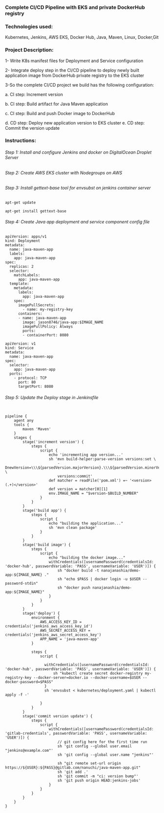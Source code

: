 ### Complete CI/CD Pipeline with EKS and private DockerHub registry

### Technologies used:

Kubernetes, Jenkins, AWS EKS, Docker Hub, Java, Maven, Linux, Docker,Git

### Project Description:

1- Write K8s manifest files for Deployment and Service configuration

2- Integrate deploy step in the CI/CD pipeline to deploy newly built application image from DockerHub private registry to the EKS cluster

3-So the complete CI/CD project we build has the following configuration:

   a. CI step: Increment version
   
   b. CI step: Build artifact for Java Maven application
   
   c. CI step: Build and push Docker image to DockerHub
   
   d. CD step: Deploy new application version to EKS cluster e. CD step: Commit the version update

### Instructions:

###### Step 1: Install and configure Jenkins and docker on DigitalOcean Droplet Server

###### Step 2: Create AWS EKS cluster with Nodegroups on AWS

###### Step 3: Install gettext-base tool for envsubst on jenkins container server

```
apt-get update
```

```
apt-get install gettext-base
```

###### Step 4: Create Java app deployment and service component config file

```
apiVersion: apps/v1
kind: Deployment
metadata:
  name: java-maven-app
  labels:
    app: java-maven-app
spec:
  replicas: 2
  selector:
    matchLabels:
      app: java-maven-app
  template:
    metadata:
      labels:
        app: java-maven-app
    spec:
      imagePullSecrets:
        - name: my-registry-key
      containers:
      - name: java-maven-app
        image: jason8746/java-app:$IMAGE_NAME
        imagePullPolicy: Always
        ports:
        - containerPort: 8080
```

```
apiVersion: v1
kind: Service
metadata:
  name: java-maven-app
spec:
  selector:
    app: java-maven-app
  ports:
    - protocol: TCP
      port: 80
      targetPort: 8080
```

###### Step 5: Update the Deploy stage in Jenkinsfile

```

pipeline {
    agent any
    tools {
        maven 'Maven'
    }
    stages {
        stage('increment version') {
            steps {
                script {
                    echo 'incrementing app version...'
                    sh 'mvn build-helper:parse-version versions:set \
                        -DnewVersion=\\\${parsedVersion.majorVersion}.\\\${parsedVersion.minorVersion}.\\\${parsedVersion.nextIncrementalVersion} \
                        versions:commit'
                    def matcher = readFile('pom.xml') =~ '<version>(.+)</version>'
                    def version = matcher[0][1]
                    env.IMAGE_NAME = "$version-$BUILD_NUMBER"
                }
            }
        }
        stage('build app') {
            steps {
                script {
                    echo "building the application..."
                    sh 'mvn clean package'
                }
            }
        }
        stage('build image') {
            steps {
                script {
                    echo "building the docker image..."
                    withCredentials([usernamePassword(credentialsId: 'docker-hub', passwordVariable: 'PASS', usernameVariable: 'USER')]) {
                        sh "docker build -t nanajanashia/demo-app:${IMAGE_NAME} ."
                        sh "echo $PASS | docker login -u $USER --password-stdin"
                        sh "docker push nanajanashia/demo-app:${IMAGE_NAME}"
                    }
                }
            }
        }
        stage('deploy') {
            environment {
                AWS_ACCESS_KEY_ID = credentials('jenkins_aws_access_key_id')
                AWS_SECRET_ACCESS_KEY = credentials('jenkins_aws_secret_access_key')
                APP_NAME = 'java-maven-app'
            }

            steps {
                script {

                  withCredentials([usernamePassword(credentialsId: 'docker-hub', passwordVariable: 'PASS', usernameVariable: 'USER')]) {
                      sh "kubectl create secret docker-registry my-registry-key --docker-server=docker.io --docker-username=$USER --docker-password=$PASS"
                  }
                  sh 'envsubst < kubernetes/deployment.yaml | kubectl apply -f -'

                }
            }
        }
        stage('commit version update') {
            steps {
                script {
                    withCredentials([usernamePassword(credentialsId: 'gitlab-credentials', passwordVariable: 'PASS', usernameVariable: 'USER')]) {
                        // git config here for the first time run
                        sh 'git config --global user.email "jenkins@example.com"'
                        sh 'git config --global user.name "jenkins"'

                        sh "git remote set-url origin https://${USER}:${PASS}@gitlab.com/nanuchi/java-maven-app.git"
                        sh 'git add .'
                        sh 'git commit -m "ci: version bump"'
                        sh 'git push origin HEAD:jenkins-jobs'
                    }
                }
            }
        }
    }
}
```
